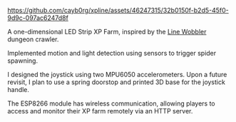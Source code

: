 https://github.com/cayb0rg/xpline/assets/46247315/32b0150f-b2d5-45f0-9d9c-097ac6247d8f

A one-dimensional LED Strip XP Farm, inspired by the [Line Wobbler](https://www.wobblylabs.com/line-wobbler) dungeon crawler.

Implemented motion and light detection using sensors to trigger spider spawning. 

I designed the joystick using two MPU6050 accelerometers. Upon a future revisit, I plan to use a spring doorstop and printed 3D base for the joystick handle.

The ESP8266 module has wireless communication, allowing players to access and monitor their XP farm remotely via an HTTP server.



